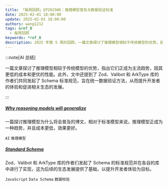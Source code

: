 ```yaml
---
title: 「每周回顾」EP2025W5：推理模型普及与数据验证标准
date: 2025-02-01 18:00:00
update: 2025-02-01 18:00:00
authors: wang1212
tags: &ref_0
  - 每周回顾
keywords: *ref_0
description: 2025 年第 5 周的回顾，一篇文章探讨了推理模型相较于传统模型的优势，指出它们正成为主流趋势，因其更低的成本和更优的性能。此外，文中还提到了 Zod、Valibot 和 ArkType 库的作者们共同发起了 Schema 标准规范，旨在统一数据验证方法，从而提升开发者的体验和促进相关生态的发展。
---
```


:::note[AI 总结]

一篇文章探讨了推理模型相较于传统模型的优势，指出它们正成为主流趋势，因其更低的成本和更优的性能。此外，文中还提到了 Zod、Valibot 和 ArkType 库的作者们共同发起了 Schema 标准规范，旨在统一数据验证方法，从而提升开发者的体验和促进相关生态的发展。

:::

<!-- truncate -->

##### [Why reasoning models will generalize](https://www.interconnects.ai/p/why-reasoning-models-will-generalize)

一篇探讨推理模型为什么将会普及的博文，相对于标准模型来说，推理模型正成为一种趋势，并且成本更低，效果更好。

`AI` `推理模型`

##### [Standard Schema](https://standardschema.dev/)

Zod、Valibot 和 ArkType 库的作者们发起了 Schema 的标准规范并在各自的库中进行了实现，这为后续的生态发展提供了基础，以提升开发者体验为目标。

`JavaScript` `Data Schema` `数据校验`
